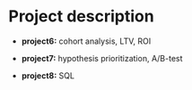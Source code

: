 # Project description

- **project6:** cohort analysis, LTV, ROI

- **project7:** hypothesis prioritization, A/B-test

- **project8:** SQL
